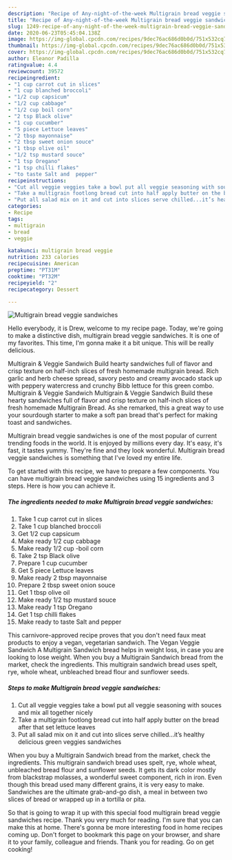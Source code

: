 ```yaml
---
description: "Recipe of Any-night-of-the-week Multigrain bread veggie sandwiches"
title: "Recipe of Any-night-of-the-week Multigrain bread veggie sandwiches"
slug: 1249-recipe-of-any-night-of-the-week-multigrain-bread-veggie-sandwiches
date: 2020-06-23T05:45:04.138Z
image: https://img-global.cpcdn.com/recipes/9dec76ac686d0b0d/751x532cq70/multigrain-bread-veggie-sandwiches-recipe-main-photo.jpg
thumbnail: https://img-global.cpcdn.com/recipes/9dec76ac686d0b0d/751x532cq70/multigrain-bread-veggie-sandwiches-recipe-main-photo.jpg
cover: https://img-global.cpcdn.com/recipes/9dec76ac686d0b0d/751x532cq70/multigrain-bread-veggie-sandwiches-recipe-main-photo.jpg
author: Eleanor Padilla
ratingvalue: 4.4
reviewcount: 39572
recipeingredient:
- "1 cup carrot cut in slices"
- "1 cup blanched broccoli"
- "1/2 cup capsicum"
- "1/2 cup cabbage"
- "1/2 cup boil corn"
- "2 tsp Black olive"
- "1 cup cucumber"
- "5 piece Lettuce leaves"
- "2 tbsp mayonnaise"
- "2 tbsp sweet onion souce"
- "1 tbsp olive oil"
- "1/2 tsp mustard souce"
- "1 tsp Oregano"
- "1 tsp chilli flakes"
- "to taste Salt and  pepper"
recipeinstructions:
- "Cut all veggie veggies take a bowl put all veggie seasoning with souces and mix all together nicely"
- "Take a multigrain footlong bread cut into half apply butter on the bread after that set lettuce leaves"
- "Put all salad mix on it and cut into slices serve chilled...it’s healthy delicious green veggies sandwiches"
categories:
- Recipe
tags:
- multigrain
- bread
- veggie

katakunci: multigrain bread veggie 
nutrition: 233 calories
recipecuisine: American
preptime: "PT31M"
cooktime: "PT32M"
recipeyield: "2"
recipecategory: Dessert

---
```



![Multigrain bread veggie sandwiches](https://img-global.cpcdn.com/recipes/9dec76ac686d0b0d/751x532cq70/multigrain-bread-veggie-sandwiches-recipe-main-photo.jpg)

Hello everybody, it is Drew, welcome to my recipe page. Today, we're going to make a distinctive dish, multigrain bread veggie sandwiches. It is one of my favorites. This time, I'm gonna make it a bit unique. This will be really delicious.

Multigrain &amp; Veggie Sandwich Build hearty sandwiches full of flavor and crisp texture on half-inch slices of fresh homemade multigrain bread. Rich garlic and herb cheese spread, savory pesto and creamy avocado stack up with peppery watercress and crunchy Bibb lettuce for this green combo. Multigrain &amp; Veggie Sandwich Multigrain &amp; Veggie Sandwich Build these hearty sandwiches full of flavor and crisp texture on half-inch slices of fresh homemade Multigrain Bread. As she remarked, this a great way to use your sourdough starter to make a soft pan bread that&#39;s perfect for making toast and sandwiches.

Multigrain bread veggie sandwiches is one of the most popular of current trending foods in the world. It is enjoyed by millions every day. It's easy, it's fast, it tastes yummy. They're fine and they look wonderful. Multigrain bread veggie sandwiches is something that I've loved my entire life.


To get started with this recipe, we have to prepare a few components. You can have multigrain bread veggie sandwiches using 15 ingredients and 3 steps. Here is how you can achieve it.

<!--inarticleads1-->

##### The ingredients needed to make Multigrain bread veggie sandwiches:

1. Take 1 cup carrot cut in slices
1. Take 1 cup blanched broccoli
1. Get 1/2 cup capsicum
1. Make ready 1/2 cup cabbage
1. Make ready 1/2 cup -boil corn
1. Take 2 tsp Black olive
1. Prepare 1 cup cucumber
1. Get 5 piece Lettuce leaves
1. Make ready 2 tbsp mayonnaise
1. Prepare 2 tbsp sweet onion souce
1. Get 1 tbsp olive oil
1. Make ready 1/2 tsp mustard souce
1. Make ready 1 tsp Oregano
1. Get 1 tsp chilli flakes
1. Make ready to taste Salt and  pepper


This carnivore-approved recipe proves that you don&#39;t need faux meat products to enjoy a vegan, vegetarian sandwich. The Vegan Veggie Sandwich A Multigrain Sandwich bread helps in weight loss, in case you are looking to lose weight. When you buy a Multigrain Sandwich bread from the market, check the ingredients. This multigrain sandwich bread uses spelt, rye, whole wheat, unbleached bread flour and sunflower seeds. 

<!--inarticleads2-->

##### Steps to make Multigrain bread veggie sandwiches:

1. Cut all veggie veggies take a bowl put all veggie seasoning with souces and mix all together nicely
1. Take a multigrain footlong bread cut into half apply butter on the bread after that set lettuce leaves
1. Put all salad mix on it and cut into slices serve chilled...it’s healthy delicious green veggies sandwiches


When you buy a Multigrain Sandwich bread from the market, check the ingredients. This multigrain sandwich bread uses spelt, rye, whole wheat, unbleached bread flour and sunflower seeds. It gets its dark color mostly from blackstrap molasses, a wonderful sweet component, rich in iron. Even though this bread used many different grains, it is very easy to make. Sandwiches are the ultimate grab-and-go dish, a meal in between two slices of bread or wrapped up in a tortilla or pita. 

So that is going to wrap it up with this special food multigrain bread veggie sandwiches recipe. Thank you very much for reading. I'm sure that you can make this at home. There's gonna be more interesting food in home recipes coming up. Don't forget to bookmark this page on your browser, and share it to your family, colleague and friends. Thank you for reading. Go on get cooking!
